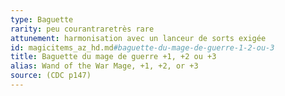 ```yaml
---
type: Baguette
rarity: peu courantraretrès rare
attunement: harmonisation avec un lanceur de sorts exigée
id: magicitems_az_hd.md#baguette-du-mage-de-guerre-1-2-ou-3
title: Baguette du mage de guerre +1, +2 ou +3
alias: Wand of the War Mage, +1, +2, or +3
source: (CDC p147)
---
```


